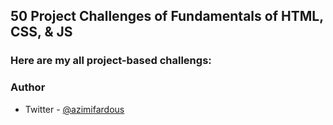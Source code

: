 ## 50 Project Challenges of Fundamentals of HTML, CSS, & JS

### Here are my all project-based challengs:

### Author

- Twitter - [@azimifardous](https://www.twitter.com/azimifardous)
